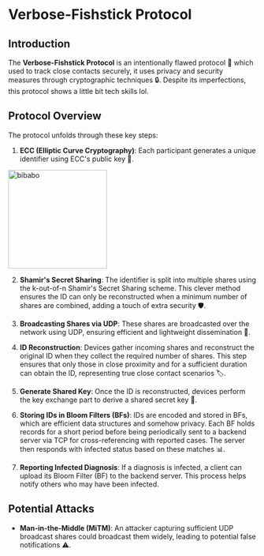 # Verbose-Fishstick Protocol

## Introduction

The **Verbose-Fishstick Protocol** is an intentionally flawed protocol 🦠 which used to track close contacts securely, it uses  privacy and security measures through cryptographic techniques 🔒. Despite its imperfections, this protocol shows a little bit tech skills lol.

## Protocol Overview

The protocol unfolds through these key steps:

1. **ECC (Elliptic Curve Cryptography)**: Each participant generates a unique identifier using ECC's public key 🔑. 
<img src="https://github.com/ace-bibabo/verbose-fishstick/blob/main/ECC.png" alt="bibabo" width="200" height="200">


2. **Shamir's Secret Sharing**: The identifier is split into multiple shares using the k-out-of-n Shamir's Secret Sharing scheme. This clever method ensures the ID can only be reconstructed when a minimum number of shares are combined, adding a touch of extra security 🛡️.

3. **Broadcasting Shares via UDP**: These shares are broadcasted over the network using UDP, ensuring efficient and lightweight dissemination 📡.

4. **ID Reconstruction**: Devices gather incoming shares and reconstruct the original ID when they collect the required number of shares. This step ensures that only those in close proximity and for a sufficient duration can obtain the ID, representing true close contact scenarios 🏷️.

5. **Generate Shared Key**: Once the ID is reconstructed, devices perform the key exchange part to derive a shared secret key 🔑. 

6. **Storing IDs in Bloom Filters (BFs)**: IDs are encoded and stored in BFs, which are efficient data structures and somehow privacy. Each BF holds records for a short period before being periodically sent to a backend server via TCP for cross-referencing with reported cases. The server then responds with infected status based on these matches 📊.

7. **Reporting Infected Diagnosis**: If a diagnosis is infected, a client can upload its Bloom Filter (BF) to the backend server. This process helps notify others who may have been infected.

## Potential Attacks

* **Man-in-the-Middle (MiTM)**: An attacker capturing sufficient UDP broadcast shares could broadcast them widely, leading to potential false notifications ⚠️.
